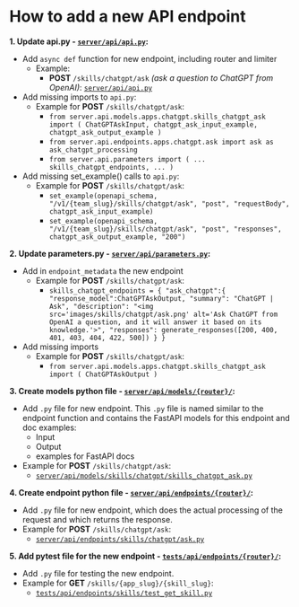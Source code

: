 # How to add a new API endpoint

**1. Update api.py - [`server/api/api.py`](../api.py):**
   - Add `async def` function for new endpoint, including router and limiter
     - Example:
       - **POST** `/skills/chatgpt/ask` *(ask a question to ChatGPT from OpenAI)*: [`server/api/api.py`](../api.py)
   - Add missing imports to `api.py`:
     - Example for **POST** `/skills/chatgpt/ask`:
       - `from server.api.models.apps.chatgpt.skills_chatgpt_ask import (
    ChatGPTAskInput,
    chatgpt_ask_input_example,
    chatgpt_ask_output_example
)`
       - `from server.api.endpoints.apps.chatgpt.ask import ask as ask_chatgpt_processing`
       - `from server.api.parameters import (
    ...
    skills_chatgpt_endpoints,
    ...
)`
   - Add missing set_example() calls to `api.py`:
     - Example for **POST** `/skills/chatgpt/ask`:
       - `set_example(openapi_schema, "/v1/{team_slug}/skills/chatgpt/ask", "post", "requestBody", chatgpt_ask_input_example)`
       - `set_example(openapi_schema, "/v1/{team_slug}/skills/chatgpt/ask", "post", "responses", chatgpt_ask_output_example, "200")`


**2. Update parameters.py - [`server/api/parameters.py`](../parameters.py):**
   - Add in `endpoint_metadata` the new endpoint
     - Example for **POST** `/skills/chatgpt/ask`:
       - `skills_chatgpt_endpoints = {
    "ask_chatgpt":{
        "response_model":ChatGPTAskOutput,
        "summary": "ChatGPT | Ask",
        "description": "<img src='images/skills/chatgpt/ask.png' alt='Ask ChatGPT from OpenAI a question, and it will answer it based on its knowledge.'>",
        "responses": generate_responses([200, 400, 401, 403, 404, 422, 500])
    }
}`
   - Add missing imports
     - Example for **POST** `/skills/chatgpt/ask`:
       - `from server.api.models.apps.chatgpt.skills_chatgpt_ask import (
      ChatGPTAskOutput
  )`


**3. Create models python file - [`server/api/models/{router}/`](../models/):**
   - Add `.py` file for new endpoint. This `.py` file is named similar to the endpoint function and contains the FastAPI models for this endpoint and doc examples:
     - Input
     - Output
     - examples for FastAPI docs
   - Example for **POST** `/skills/chatgpt/ask`:
     - [`server/api/models/skills/chatgpt/skills_chatgpt_ask.py`](../models/skills/chatgpt/skills_chatgpt_ask.py)


**4. Create endpoint python file - [`server/api/endpoints/{router}/`](../endpoints/):**
   - Add `.py` file for new endpoint, which does the actual processing of the request and which returns the response.
   - Example for **POST** `/skills/chatgpt/ask`:
     - [`server/api/endpoints/skills/chatgpt/ask.py`](../endpoints/skills/chatgpt/ask.py)


**5. Add pytest file for the new endpoint - [`tests/api/endpoints/{router}/`](../../../tests/api/endpoints/):**
   - Add `.py` file for testing the new endpoint.
   - Example for **GET** `/skills/{app_slug}/{skill_slug}`:
     - [`tests/api/endpoints/skills/test_get_skill.py`](../../../tests/api/endpoints/skills/test_get_skill.py)